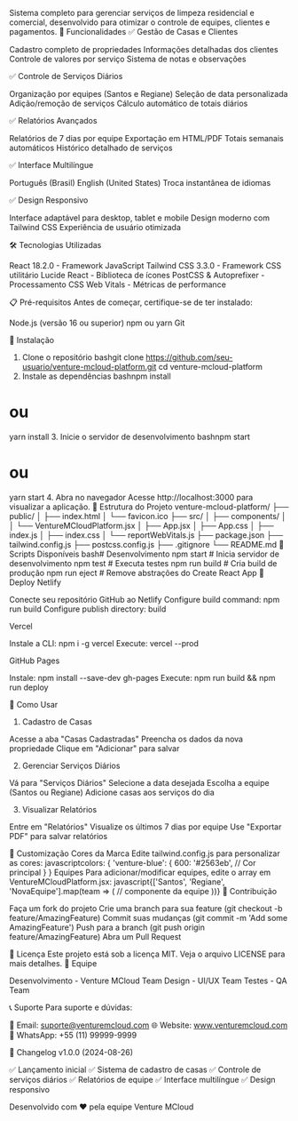 Sistema completo para gerenciar serviços de limpeza residencial e comercial, desenvolvido para otimizar o controle de equipes, clientes e pagamentos.
🚀 Funcionalidades
✅ Gestão de Casas e Clientes

Cadastro completo de propriedades
Informações detalhadas dos clientes
Controle de valores por serviço
Sistema de notas e observações

✅ Controle de Serviços Diários

Organização por equipes (Santos e Regiane)
Seleção de data personalizada
Adição/remoção de serviços
Cálculo automático de totais diários

✅ Relatórios Avançados

Relatórios de 7 dias por equipe
Exportação em HTML/PDF
Totais semanais automáticos
Histórico detalhado de serviços

✅ Interface Multilíngue

Português (Brasil)
English (United States)
Troca instantânea de idiomas

✅ Design Responsivo

Interface adaptável para desktop, tablet e mobile
Design moderno com Tailwind CSS
Experiência de usuário otimizada

🛠️ Tecnologias Utilizadas

React 18.2.0 - Framework JavaScript
Tailwind CSS 3.3.0 - Framework CSS utilitário
Lucide React - Biblioteca de ícones
PostCSS & Autoprefixer - Processamento CSS
Web Vitals - Métricas de performance

📋 Pré-requisitos
Antes de começar, certifique-se de ter instalado:

Node.js (versão 16 ou superior)
npm ou yarn
Git

🔧 Instalação
1. Clone o repositório
bashgit clone https://github.com/seu-usuario/venture-mcloud-platform.git
cd venture-mcloud-platform
2. Instale as dependências
bashnpm install
# ou
yarn install
3. Inicie o servidor de desenvolvimento
bashnpm start
# ou
yarn start
4. Abra no navegador
Acesse http://localhost:3000 para visualizar a aplicação.
📁 Estrutura do Projeto
venture-mcloud-platform/
├── public/
│   ├── index.html
│   └── favicon.ico
├── src/
│   ├── components/
│   │   └── VentureMCloudPlatform.jsx
│   ├── App.jsx
│   ├── App.css
│   ├── index.js
│   ├── index.css
│   └── reportWebVitals.js
├── package.json
├── tailwind.config.js
├── postcss.config.js
├── .gitignore
└── README.md
📝 Scripts Disponíveis
bash# Desenvolvimento
npm start          # Inicia servidor de desenvolvimento
npm test           # Executa testes
npm run build      # Cria build de produção
npm run eject      # Remove abstrações do Create React App
🚀 Deploy
Netlify

Conecte seu repositório GitHub ao Netlify
Configure build command: npm run build
Configure publish directory: build

Vercel

Instale a CLI: npm i -g vercel
Execute: vercel --prod

GitHub Pages

Instale: npm install --save-dev gh-pages
Execute: npm run build && npm run deploy

🎯 Como Usar
1. Cadastro de Casas

Acesse a aba "Casas Cadastradas"
Preencha os dados da nova propriedade
Clique em "Adicionar" para salvar

2. Gerenciar Serviços Diários

Vá para "Serviços Diários"
Selecione a data desejada
Escolha a equipe (Santos ou Regiane)
Adicione casas aos serviços do dia

3. Visualizar Relatórios

Entre em "Relatórios"
Visualize os últimos 7 dias por equipe
Use "Exportar PDF" para salvar relatórios

🎨 Customização
Cores da Marca
Edite tailwind.config.js para personalizar as cores:
javascriptcolors: {
  'venture-blue': {
    600: '#2563eb', // Cor principal
  }
}
Equipes
Para adicionar/modificar equipes, edite o array em VentureMCloudPlatform.jsx:
javascript{['Santos', 'Regiane', 'NovaEquipe'].map(team => (
  // componente da equipe
))}
🤝 Contribuição

Faça um fork do projeto
Crie uma branch para sua feature (git checkout -b feature/AmazingFeature)
Commit suas mudanças (git commit -m 'Add some AmazingFeature')
Push para a branch (git push origin feature/AmazingFeature)
Abra um Pull Request

📄 Licença
Este projeto está sob a licença MIT. Veja o arquivo LICENSE para mais detalhes.
👥 Equipe

Desenvolvimento - Venture MCloud Team
Design - UI/UX Team
Testes - QA Team

📞 Suporte
Para suporte e dúvidas:

📧 Email: suporte@venturemcloud.com
🌐 Website: www.venturemcloud.com
📱 WhatsApp: +55 (11) 99999-9999

🔄 Changelog
v1.0.0 (2024-08-26)

✅ Lançamento inicial
✅ Sistema de cadastro de casas
✅ Controle de serviços diários
✅ Relatórios de equipe
✅ Interface multilíngue
✅ Design responsivo


Desenvolvido com ❤️ pela equipe Venture MCloud
